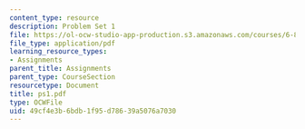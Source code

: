 ```yaml
---
content_type: resource
description: Problem Set 1
file: https://ol-ocw-studio-app-production.s3.amazonaws.com/courses/6-827-multithreaded-parallelism-languages-and-compilers-fall-2002/49cf4e3b6bdb1f95d78639a5076a7030_ps1.pdf
file_type: application/pdf
learning_resource_types:
- Assignments
parent_title: Assignments
parent_type: CourseSection
resourcetype: Document
title: ps1.pdf
type: OCWFile
uid: 49cf4e3b-6bdb-1f95-d786-39a5076a7030
---
```

